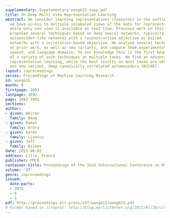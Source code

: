 ```yaml
---
supplementary: Supplementary:wangb15-supp.pdf
title: On Deep Multi-View Representation Learning
abstract: We consider learning representations (features) in the setting in which
  we have access to multiple unlabeled views of the data for representation learning
  while only one view is available at test time. Previous work on this problem has
  proposed several techniques based on deep neural networks, typically involving either
  autoencoder-like networks with a reconstruction objective or paired feedforward
  networks with a correlation-based objective. We analyze several techniques based
  on prior work, as well as new variants, and compare them experimentally on visual,
  speech, and language domains. To our knowledge this is the first head-to-head comparison
  of a variety of such techniques on multiple tasks. We find an advantage for correlation-based
  representation learning, while the best results on most tasks are obtained with
  our new variant, deep canonically correlated autoencoders (DCCAE).
layout: inproceedings
series: Proceedings of Machine Learning Research
id: wangb15
month: 0
firstpage: 1083
lastpage: 1092
page: 1083-1092
sections: 
author:
- given: Weiran
  family: Wang
- given: Raman
  family: Arora
- given: Karen
  family: Livescu
- given: Jeff
  family: Bilmes
date: 2015-06-01
address: Lille, France
publisher: PMLR
container-title: Proceedings of the 32nd International Conference on Machine Learning
volume: '37'
genre: inproceedings
issued:
  date-parts:
  - 2015
  - 6
  - 1
pdf: http://proceedings.mlr.press/v37/wangb15/wangb15.pdf
# Format based on citeproc: http://blog.martinfenner.org/2013/07/30/citeproc-yaml-for-bibliographies/
---
```

